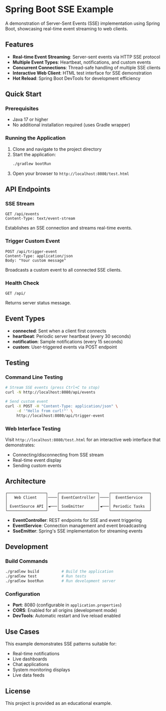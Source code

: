 # Spring Boot SSE Example

A demonstration of Server-Sent Events (SSE) implementation using Spring Boot, showcasing real-time event streaming to web clients.

## Features

- **Real-time Event Streaming**: Server-sent events via HTTP SSE protocol
- **Multiple Event Types**: Heartbeat, notifications, and custom events
- **Concurrent Connections**: Thread-safe handling of multiple SSE clients
- **Interactive Web Client**: HTML test interface for SSE demonstration
- **Hot Reload**: Spring Boot DevTools for development efficiency

## Quick Start

### Prerequisites

- Java 17 or higher
- No additional installation required (uses Gradle wrapper)

### Running the Application

1. Clone and navigate to the project directory
2. Start the application:
   ```bash
   ./gradlew bootRun
   ```
3. Open your browser to `http://localhost:8080/test.html`

## API Endpoints

### SSE Stream
```
GET /api/events
Content-Type: text/event-stream
```
Establishes an SSE connection and streams real-time events.

### Trigger Custom Event
```
POST /api/trigger-event
Content-Type: application/json
Body: "Your custom message"
```
Broadcasts a custom event to all connected SSE clients.

### Health Check
```
GET /api/
```
Returns server status message.

## Event Types

- **connected**: Sent when a client first connects
- **heartbeat**: Periodic server heartbeat (every 30 seconds)
- **notification**: Sample notifications (every 15 seconds)
- **custom**: User-triggered events via POST endpoint

## Testing

### Command Line Testing
```bash
# Stream SSE events (press Ctrl+C to stop)
curl -N http://localhost:8080/api/events

# Send custom event
curl -X POST -H "Content-Type: application/json" \
     -d '"Hello from curl!"' \
     http://localhost:8080/api/trigger-event
```

### Web Interface Testing
Visit `http://localhost:8080/test.html` for an interactive web interface that demonstrates:
- Connecting/disconnecting from SSE stream
- Real-time event display
- Sending custom events

## Architecture

```
┌─────────────────┐    ┌─────────────────┐    ┌─────────────────┐
│   Web Client    │────│ EventController │────│  EventService   │
│                 │    │                 │    │                 │
│ EventSource API │◄───│ SseEmitter      │◄───│ Periodic Tasks  │
└─────────────────┘    └─────────────────┘    └─────────────────┘
```

- **EventController**: REST endpoints for SSE and event triggering
- **EventService**: Connection management and event broadcasting
- **SseEmitter**: Spring's SSE implementation for streaming events

## Development

### Build Commands
```bash
./gradlew build          # Build the application
./gradlew test           # Run tests
./gradlew bootRun        # Run development server
```

### Configuration
- **Port**: 8080 (configurable in `application.properties`)
- **CORS**: Enabled for all origins (development mode)
- **DevTools**: Automatic restart and live reload enabled

## Use Cases

This example demonstrates SSE patterns suitable for:
- Real-time notifications
- Live dashboards
- Chat applications
- System monitoring displays
- Live data feeds

## License

This project is provided as an educational example.